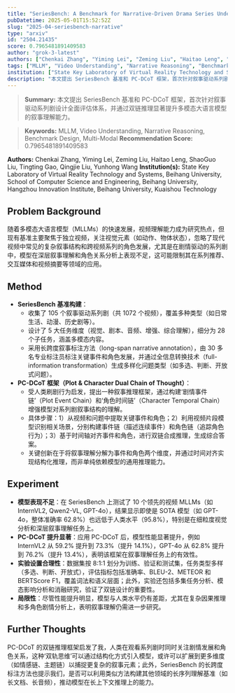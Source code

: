 ```yaml
---
title: "SeriesBench: A Benchmark for Narrative-Driven Drama Series Understanding"
pubDatetime: 2025-05-01T15:52:52Z
slug: "2025-04-seriesbench-narrative"
type: "arxiv"
id: "2504.21435"
score: 0.7965481891409583
author: "grok-3-latest"
authors: ["Chenkai Zhang", "Yiming Lei", "Zeming Liu", "Haitao Leng", "ShaoGuo Liu", "Tingting Gao", "Qingjie Liu", "Yunhong Wang"]
tags: ["MLLM", "Video Understanding", "Narrative Reasoning", "Benchmark Design", "Multi-Modal"]
institution: ["State Key Laboratory of Virtual Reality Technology and Systems, Beihang University", "School of Computer Science and Engineering, Beihang University", "Hangzhou Innovation Institute, Beihang University", "Kuaishou Technology"]
description: "本文提出 SeriesBench 基准和 PC-DCoT 框架，首次针对叙事驱动系列剧设计全面评估体系，并通过双链推理显著提升多模态大语言模型的叙事理解能力。"
---
```


> **Summary:** 本文提出 SeriesBench 基准和 PC-DCoT 框架，首次针对叙事驱动系列剧设计全面评估体系，并通过双链推理显著提升多模态大语言模型的叙事理解能力。 

> **Keywords:** MLLM, Video Understanding, Narrative Reasoning, Benchmark Design, Multi-Modal
> **Recommendation Score:** 0.7965481891409583

**Authors:** Chenkai Zhang, Yiming Lei, Zeming Liu, Haitao Leng, ShaoGuo Liu, Tingting Gao, Qingjie Liu, Yunhong Wang
**Institution(s):** State Key Laboratory of Virtual Reality Technology and Systems, Beihang University, School of Computer Science and Engineering, Beihang University, Hangzhou Innovation Institute, Beihang University, Kuaishou Technology

## Problem Background

随着多模态大语言模型（MLLMs）的快速发展，视频理解能力成为研究热点，但现有基准主要聚焦于独立视频，关注视觉元素（如动作、物体状态），忽略了现代视频中常见的复杂叙事结构和跨视频系列的角色发展，尤其是在剧情驱动的系列剧中，模型在深层叙事理解和角色关系分析上表现不足，这可能限制其在系列推荐、交互媒体和视频摘要等领域的应用。

## Method

* **SeriesBench 基准构建**：
  - 收集了 105 个叙事驱动系列剧（共 1072 个视频），覆盖多种类型（如日常生活、动漫、历史剧等）。
  - 设计了 5 大任务维度（视觉、剧本、音频、增强、综合理解），细分为 28 个子任务，涵盖多模态内容。
  - 采用长跨度叙事标注方法（long-span narrative annotation），由 30 多名专业标注员标注关键事件和角色发展，并通过全信息转换技术（full-information transformation）生成多样化问题类型（如多选、判断、开放式问题）。
* **PC-DCoT 框架（Plot & Character Dual Chain of Thought）**：
  - 受人类刷剧行为启发，提出一种叙事推理框架，通过构建‘剧情事件链’（Plot Event Chain）和‘角色时间链’（Character Temporal Chain）增强模型对系列剧叙事结构的理解。
  - 具体步骤：1）从视频和问题中提取关键事件和角色；2）利用视频片段模型识别相关场景，分别构建事件链（描述连续事件）和角色链（追踪角色行为）；3）基于时间轴对齐事件和角色，进行双链合成推理，生成综合答案。
  - 关键创新在于将叙事理解分解为事件和角色两个维度，并通过时间对齐实现结构化推理，而非单纯依赖模型的通用推理能力。

## Experiment

* **模型表现不足**：在 SeriesBench 上测试了 10 个领先的视频 MLLMs（如 InternVL2, Qwen2-VL, GPT-4o），结果显示即使是 SOTA 模型（如 GPT-4o，整体准确率 62.8%）也远低于人类水平（95.8%），特别是在细粒度视觉分析和深层叙事理解任务上。
* **PC-DCoT 提升显著**：应用 PC-DCoT 后，模型性能显著提升，例如 InternVL2 从 59.2% 提升到 73.3%（提升 14.1%），GPT-4o 从 62.8% 提升到 76.2%（提升 13.4%），表明该框架在叙事理解任务上的有效性。
* **实验设置合理性**：数据集按 8:1:1 划分为训练、验证和测试集，任务类型多样（多选、判断、开放式），评估指标包括准确率、BLEU-2、METEOR 和 BERTScore F1，覆盖词法和语义层面；此外，实验还包括多集任务分析、模态影响分析和消融研究，验证了双链设计的重要性。
* **局限性**：尽管性能提升明显，模型与人类水平仍有差距，尤其在复杂因果推理和多角色剧情分析上，表明叙事理解仍需进一步研究。

## Further Thoughts

PC-DCoT 的双链推理框架启发了我，人类在观看系列剧时同时关注剧情发展和角色关系，这种‘双轨思维’可以通过结构化方式引入模型，或许可以扩展到更多维度（如情感链、主题链）以捕捉更复杂的叙事元素；此外，SeriesBench 的长跨度标注方法也提示我们，是否可以利用类似方法构建其他领域的长序列理解基准（如长文档、长音频），推动模型在长上下文推理上的能力。